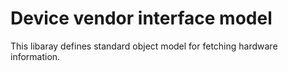# Device vendor interface model

This libaray defines standard object model for fetching hardware information.
